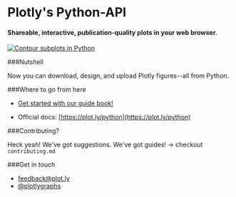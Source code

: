 Plotly's Python-API
===================

#### Shareable, interactive, publication-quality plots in your web browser.

[![Contour subplots in Python](http://i.imgur.com/9QKmUQb.png)](https://plot.ly/~test-runner/10)

###Nutshell

Now you can download, design, and upload Plotly figures--all from Python.

###Where to go from here

* [Get started with our guide book!](http://nbviewer.ipython.org/github/plotly/python-user-guide/blob/master/s0_getting-started/s0_getting-started.ipynb)

* Official docs: [https://plot.ly/python](https://plot.ly/python)

###Contributing?

Heck yeah! We've got suggestions. We've got guides!
-> checkout `contributing.md`

###Get in touch

- <feedback@plot.ly>
- [@plotlygraphs](https://twitter.com/plotlygraphs)
